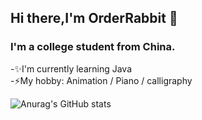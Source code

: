 ## Hi there,I'm OrderRabbit 👋

### I'm a college student from China.
-✨I'm currently learning Java  
-⚡My hobby: Animation / Piano / calligraphy

![Anurag's GitHub stats](https://github-readme-stats.vercel.app/api?username=OrderRabbit&show_icons=true&theme=dracula)
